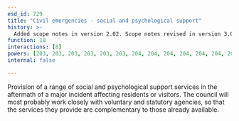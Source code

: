 ```yaml
---
esd_id: 729
title: "Civil emergencies - social and psychological support"
history: >-
  Added scope notes in version 2.02. Scope notes revised in version 3.00 to include other agencies. Term name changed from 'Civil emergencies - Trauma Support Service' to 'Civil emergencies - social and psychological support' in version 3.00.
function: 18
interactions: [8]
powers: [203, 203, 203, 203, 203, 203, 204, 204, 204, 204, 204, 204, 205, 205, 205, 205, 205, 206, 206, 206, 206, 206, 206, 207, 207, 207, 207, 207, 208, 208, 208, 208, 208, 209, 209, 209, 209, 209]
internal: false

---
```


Provision of a range of social and psychological support services in the aftermath of a major incident affecting residents or visitors. The council will most probably work closely with voluntary and statutory agencies, so that the services they provide are complementary to those already available.

